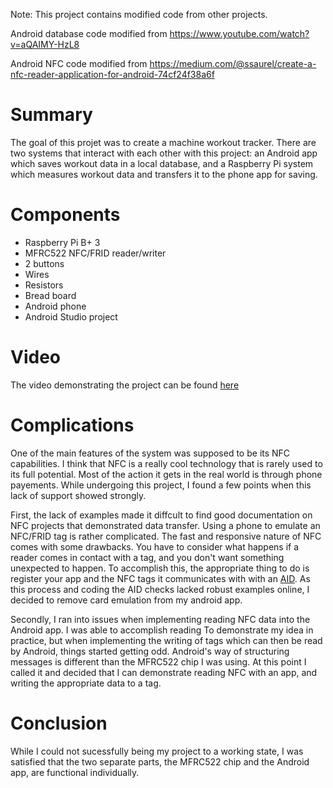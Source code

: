Note: This project contains modified code from other projects.

Android database code modified from https://www.youtube.com/watch?v=aQAIMY-HzL8

Android NFC code modified from https://medium.com/@ssaurel/create-a-nfc-reader-application-for-android-74cf24f38a6f

# Summary
The goal of this projet was to create a machine workout tracker. There are two systems that interact with each other with this project: an Android app which saves workout data in a local database, and a Raspberry Pi system which measures workout data and transfers it to the phone app for saving.

# Components
- Raspberry Pi B+ 3
- MFRC522 NFC/FRID reader/writer
- 2 buttons
- Wires
- Resistors
- Bread board
- Android phone
- Android Studio project

# Video
The video demonstrating the project can be found [here](https://youtu.be/IvDTyIdZ8Ek)

# Complications
One of the main features of the system was supposed to be its NFC capabilities. I think that NFC is a really cool technology that is rarely used to its full potential. Most of the action it gets in the real world is through phone payements. While undergoing this project, I found a few points when this lack of support showed strongly.

First, the lack of examples made it diffcult to find good documentation on NFC projects that demonstrated data transfer. Using a phone to emulate an NFC/FRID  tag is rather complicated. The fast and responsive nature of NFC comes with some drawbacks. You have to consider what happens if a reader comes in contact with a tag, and you don't want something unexpected to happen. To accomplish this, the appropriate thing to do is register your app and the NFC tags it communicates with with an [AID](https://developer.android.com/guide/topics/connectivity/nfc/hce.html#ServiceSelection). As this process and coding the AID checks lacked robust examples online, I decided to remove card emulation from my android app.

Secondly, I ran into issues when implementing reading NFC data into the Android app. I was able to accomplish reading To demonstrate my idea in practice, but when implementing the writing of tags which can then be read by Android, things started getting odd. Android's way of structuring messages is different than the MFRC522 chip I was using. At this point I called it and decided that I can demonstrate reading NFC with an app, and writing the appropriate data to a tag.

# Conclusion
While I could not sucessfully being my project to a working state, I was satisfied that the two separate parts, the MFRC522 chip and the Android app, are functional individually.  
